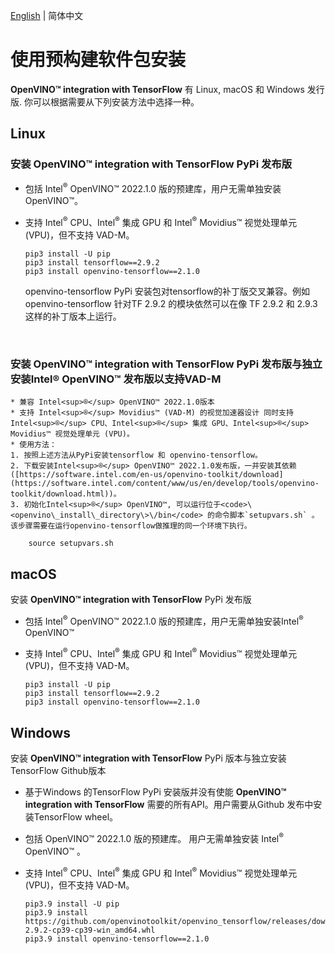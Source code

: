 [English](./INSTALL.md) | 简体中文

# <a name='Pre-BuiltPackages'></a>使用预构建软件包安装

**OpenVINO™ integration with TensorFlow** 有 Linux, macOS 和 Windows 发行版. 你可以根据需要从下列安装方法中选择一种。

## Linux

  ### 安装 **OpenVINO™ integration with TensorFlow** PyPi 发布版
  * 包括 Intel<sup>®</sup> OpenVINO™ 2022.1.0 版的预建库，用户无需单独安装 OpenVINO™。
  * 支持 Intel<sup>®</sup> CPU、Intel<sup>®</sup> 集成 GPU 和 Intel<sup>®</sup> Movidius™ 视觉处理单元 (VPU)，但不支持 VAD-M。

        pip3 install -U pip
        pip3 install tensorflow==2.9.2
        pip3 install openvino-tensorflow==2.1.0
    openvino-tensorflow PyPi 安装包对tensorflow的补丁版交叉兼容。例如 openvino-tensorflow 针对TF 2.9.2 的模块依然可以在像 TF 2.9.2 和 2.9.3 这样的补丁版本上运行。
<br/>

  ### 安装 **OpenVINO™ integration with TensorFlow** PyPi 发布版与独立安装Intel® OpenVINO™ 发布版以支持VAD-M
    * 兼容 Intel<sup>®</sup> OpenVINO™ 2022.1.0版本
    * 支持 Intel<sup>®</sup> Movidius™ (VAD-M) 的视觉加速器设计 同时支持 Intel<sup>®</sup> CPU、Intel<sup>®</sup> 集成 GPU、Intel<sup>®</sup> Movidius™ 视觉处理单元 (VPU)。 
    * 使用方法：
    1. 按照上述方法从PyPi安装tensorflow 和 openvino-tensorflow。
    2. 下载安装Intel<sup>®</sup> OpenVINO™ 2022.1.0发布版，一并安装其依赖([https://software.intel.com/en-us/openvino-toolkit/download](https://software.intel.com/content/www/us/en/develop/tools/openvino-toolkit/download.html))。
    3. 初始化Intel<sup>®</sup> OpenVINO™, 可以运行位于<code>\<openvino\_install\_directory\>\/bin</code> 的命令脚本`setupvars.sh` 。该步骤需要在运行openvino-tensorflow做推理的同一个环境下执行。

        source setupvars.sh  
      
  
## macOS

  安装 **OpenVINO™ integration with TensorFlow** PyPi 发布版
  * 包括 Intel<sup>®</sup> OpenVINO™ 2022.1.0 版的预建库，用户无需单独安装Intel<sup>®</sup> OpenVINO™ 
  * 支持 Intel<sup>®</sup> CPU、Intel<sup>®</sup> 集成 GPU 和 Intel<sup>®</sup> Movidius™ 视觉处理单元 (VPU)，但不支持 VAD-M。

        pip3 install -U pip
        pip3 install tensorflow==2.9.2
        pip3 install openvino-tensorflow==2.1.0


## Windows

  安装 **OpenVINO™ integration with TensorFlow** PyPi 版本与独立安装TensorFlow Github版本
  * 基于Windows 的TensorFlow PyPi 安装版并没有使能 **OpenVINO™ integration with TensorFlow** 需要的所有API。用户需要从Github 发布中安装TensorFlow wheel。
  * 包括 OpenVINO™ 2022.1.0 版的预建库。 用户无需单独安装 Intel<sup>®</sup> OpenVINO™ 。
  * 支持 Intel<sup>®</sup> CPU、Intel<sup>®</sup> 集成 GPU 和 Intel<sup>®</sup> Movidius™ 视觉处理单元 (VPU)，但不支持 VAD-M。

        pip3.9 install -U pip
        pip3.9 install https://github.com/openvinotoolkit/openvino_tensorflow/releases/download/v2.1.0/tensorflow-2.9.2-cp39-cp39-win_amd64.whl
        pip3.9 install openvino-tensorflow==2.1.0

